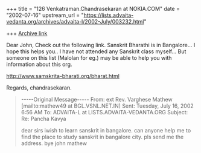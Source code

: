 +++
title = "126 Venkatraman.Chandrasekaran at NOKIA.COM"
date = "2002-07-16"
upstream_url = "https://lists.advaita-vedanta.org/archives/advaita-l/2002-July/003232.html"

+++
[Archive link](https://lists.advaita-vedanta.org/archives/advaita-l/2002-July/003232.html)

Dear John,
 Check out the following link. Sanskrit Bharathi is in Bangalore...
I hope this helps you.. I have not attended any Sanskrit class myself...
But someone on this list (Malolan for eg.) may be able to help you 
with information about this org.

http://www.samskrita-bharati.org/bharat.html

  Regards,
  chandrasekaran.


> -----Original Message-----
> From: ext Rev. Varghese Mathew [mailto:mathew49 at BGL.VSNL.NET.IN]
> Sent: Tuesday, July 16, 2002 6:56 AM
> To: ADVAITA-L at LISTS.ADVAITA-VEDANTA.ORG
> Subject: Re: Pancha Kavya
> 
> 
> dear sirs
>  iwish to learn sanskrit in bangalore. can anyone help me to find the
> place to study sanskrit in bangalore city. pls send me the address.
> bye
> john mathew
> 


